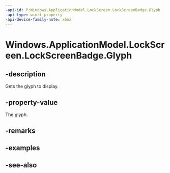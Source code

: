 ```yaml
---
-api-id: P:Windows.ApplicationModel.LockScreen.LockScreenBadge.Glyph
-api-type: winrt property
-api-device-family-note: xbox
---
```


<!-- Property syntax
public Windows.Storage.Streams.IRandomAccessStream Glyph { get; }
-->

# Windows.ApplicationModel.LockScreen.LockScreenBadge.Glyph

## -description
Gets the glyph to display.

## -property-value
The glyph.

## -remarks

## -examples

## -see-also
